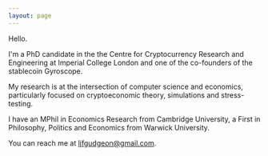 ```yaml
---
layout: page
---
```


Hello.

I'm a PhD candidate in the the Centre for Cryptocurrency Research and Engineering at Imperial College London and one of the co-founders of the stablecoin Gyroscope. 

My research is at the intersection of computer science and economics, particularly focused on cryptoeconomic theory, simulations and stress-testing.

I have an MPhil in Economics Research from Cambridge University, a First in Philosophy, Politics and Economics from Warwick University.

You can reach me at ljfgudgeon@gmail.com.

